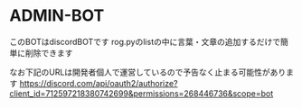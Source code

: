 # ADMIN-BOT
このBOTはdiscordBOTです
rog.pyのlistの中に言葉・文章の追加するだけで簡単に削除できます

なお下記のURLは開発者個人で運営しているので予告なく止まる可能性があります
https://discord.com/api/oauth2/authorize?client_id=712597218380742699&permissions=268446736&scope=bot
